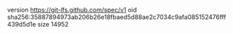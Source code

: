 version https://git-lfs.github.com/spec/v1
oid sha256:35887894973ab206b26e18fbaed5d88ae2c7034c9afa085152476fff439d5d1e
size 14952
